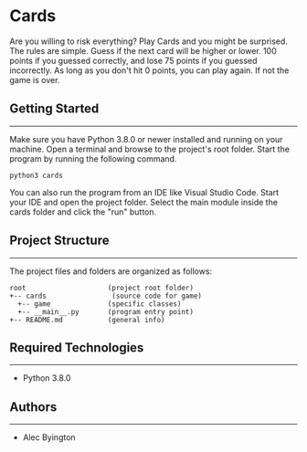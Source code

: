 # Cards
Are you willing to risk everything? Play Cards and you might be surprised. The rules are simple. Guess if the next card will be higher or lower. 100 points if you guessed correctly, and lose 75 points if you guessed incorrectly. As long as you don't hit 0 points, you can play again. If not the game is over.

## Getting Started
---
Make sure you have Python 3.8.0 or newer installed and running on your machine. Open a terminal and 
browse to the project's root folder. Start the program by running the following command.
```
python3 cards 
```
You can also run the program from an IDE like Visual Studio Code. Start your IDE and open the 
project folder. Select the main module inside the cards folder and click the "run" button.

## Project Structure
---
The project files and folders are organized as follows:
```
root                    (project root folder)
+-- cards                (source code for game)
  +-- game              (specific classes)
  +-- __main__.py       (program entry point)
+-- README.md           (general info)
```

## Required Technologies
---
* Python 3.8.0

## Authors
---
* Alec Byington

